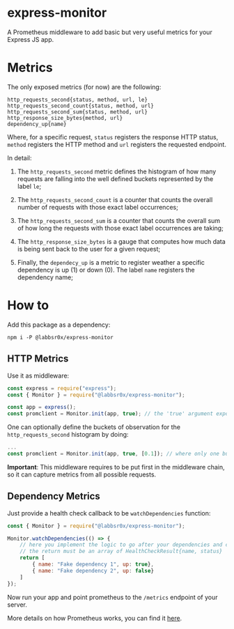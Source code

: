 # express-monitor

A Prometheus middleware to add basic but very useful metrics for your Express JS app.

# Metrics

The only exposed metrics (for now) are the following:

```
http_requests_second{status, method, url, le}
http_requests_second_count{status, method, url}
http_requests_second_sum{status, method, url}
http_response_size_bytes{method, url}
dependency_up{name}
```

Where, for a specific request, `status` registers the response HTTP status, `method` registers the HTTP method and `url` registers the requested endpoint.

In detail:

1. The `http_requests_second` metric defines the histogram of how many requests are falling into the well defined buckets represented by the label `le`;

2. The `http_requests_second_count` is a counter that counts the overall number of requests with those exact label occurrences;

3. The `http_requests_second_sum` is a counter that counts the overall sum of how long the requests with those exact label occurrences are taking;

4. The `http_response_size_bytes` is a gauge that computes how much data is being sent back to the user for a given request;

5. Finally, the `dependecy_up` is a metric to register weather a specific dependency is up (1) or down (0). The label `name` registers the dependency name;

# How to

Add this package as a dependency:

```
npm i -P @labbsr0x/express-monitor
```

## HTTP Metrics

Use it as middleware:

```js
const express = require("express");
const { Monitor } = require("@labbsr0x/express-monitor");

const app = express();
const promclient = Monitor.init(app, true); // the 'true' argument exposes default NodeJS metrics as well; the promclient allows you to add custom metrics to the same prometheus registry
```

One can optionally define the buckets of observation for the `http_requests_second` histogram by doing:

```js
...
const promclient = Monitor.init(app, true, [0.1]); // where only one bucket (of 100ms) will be given as output in the /metrics endpoint
```

**Important**: This middleware requires to be put first in the middleware chain, so it can capture metrics from all possible requests.

## Dependency Metrics

Just provide a health check callback to be `watchDependencies` function:

```js
const { Monitor } = require("@labbsr0x/express-monitor");

Monitor.watchDependencies(() => {
    // here you implement the logic to go after your dependencies and check their health
    // the return must be an array of HealthCheckResult{name, status}
    return [
        { name: "Fake dependency 1", up: true}, 
        { name: "Fake dependency 2", up: false}
    ]
});
```

Now run your app and point prometheus to the `/metrics` endpoint of your server.

More details on how Prometheus works, you can find it [here](https://medium.com/ibm-ix/white-box-your-metrics-now-895a9e9d34ec).


